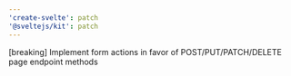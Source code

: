 ```yaml
---
'create-svelte': patch
'@sveltejs/kit': patch
---
```


[breaking] Implement form actions in favor of POST/PUT/PATCH/DELETE page endpoint methods
